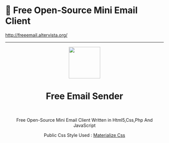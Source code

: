 # :pencil: Free Open-Source Mini Email Client

http://freeemail.altervista.org/

-------------------------------------------------------------------------------------------------------------------------------------


<div align ="center">
   <img src="http://freeemail.altervista.org/logo.png" alt="" width="100" height="100">
  <br>
   <h1>Free Email Sender</h1>
   <br>
   <p>
      Free Open-Source Mini Email Client 
      Written in Html5,Css,Php And JavaScript
   </p>
<p>
	Public Css Style Used : <a href="http://materializecss.com/">Materialize Css</a>
	</p>
	</div>
	

